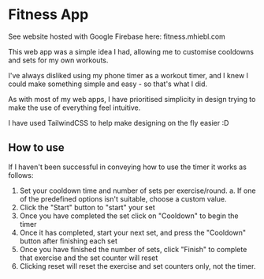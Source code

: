 # Fitness App

See website hosted with Google Firebase here: fitness.mhiebl.com

This web app was a simple idea I had, allowing me to customise cooldowns and sets for my own workouts.

I've always disliked using my phone timer as a workout timer, and I knew I could make something simple and easy - so that's what I did.

As with most of my web apps, I have prioritised simplicity in design trying to make the use of everything feel intuitive.

I have used TailwindCSS to help make designing on the fly easier :D

## How to use

If I haven't been successful in conveying how to use the timer it works as follows:

1. Set your cooldown time and number of sets per exercise/round.
   a. If one of the predefined options isn't suitable, choose a custom value.
2. Click the "Start" button to "start" your set
3. Once you have completed the set click on "Cooldown" to begin the timer
4. Once it has completed, start your next set, and press the "Cooldown" button after finishing each set
5. Once you have finished the number of sets, click "Finish" to complete that exercise and the set counter will reset
6. Clicking reset will reset the exercise and set counters only, not the timer.

